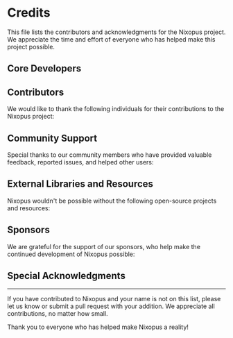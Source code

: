 # Credits

This file lists the contributors and acknowledgments for the Nixopus project. We appreciate the time and effort of everyone who has helped make this project possible.

## Core Developers



## Contributors

We would like to thank the following individuals for their contributions to the Nixopus project:



## Community Support

Special thanks to our community members who have provided valuable feedback, reported issues, and helped other users:


## External Libraries and Resources

Nixopus wouldn't be possible without the following open-source projects and resources:



## Sponsors

We are grateful for the support of our sponsors, who help make the continued development of Nixopus possible:


## Special Acknowledgments


---

If you have contributed to Nixopus and your name is not on this list, please let us know or submit a pull request with your addition. We appreciate all contributions, no matter how small.

Thank you to everyone who has helped make Nixopus a reality!